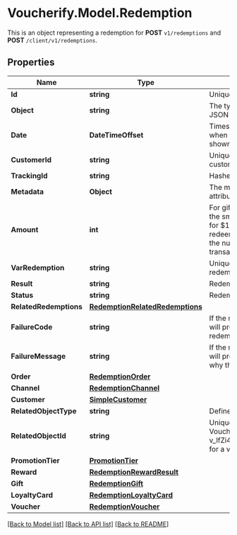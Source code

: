 # Voucherify.Model.Redemption
This is an object representing a redemption for **POST** `v1/redemptions` and **POST** `/client/v1/redemptions`.

## Properties

Name | Type | Description | Notes
------------ | ------------- | ------------- | -------------
**Id** | **string** | Unique redemption ID. | [optional] 
**Object** | **string** | The type of the object represented by the JSON | [optional] [default to ObjectEnum.Redemption]
**Date** | **DateTimeOffset** | Timestamp representing the date and time when the object was created. The value is shown in the ISO 8601 format. | [optional] 
**CustomerId** | **string** | Unique customer ID of the redeeming customer. | [optional] 
**TrackingId** | **string** | Hashed customer source ID. | [optional] 
**Metadata** | **Object** | The metadata object stores all custom attributes assigned to the redemption. | [optional] 
**Amount** | **int** | For gift cards, this is a positive integer in the smallest currency unit (e.g. 100 cents for $1.00) representing the number of redeemed credits. For loyalty cards, this is the number of loyalty points used in the transaction. | [optional] 
**VarRedemption** | **string** | Unique redemption ID of the parent redemption. | [optional] 
**Result** | **string** | Redemption result. | [optional] 
**Status** | **string** | Redemption status. | [optional] 
**RelatedRedemptions** | [**RedemptionRelatedRedemptions**](RedemptionRelatedRedemptions.md) |  | [optional] 
**FailureCode** | **string** | If the result is &#x60;FAILURE&#x60;, this parameter will provide a generic reason as to why the redemption failed. | [optional] 
**FailureMessage** | **string** | If the result is &#x60;FAILURE&#x60;, this parameter will provide a more expanded reason as to why the redemption failed. | [optional] 
**Order** | [**RedemptionOrder**](RedemptionOrder.md) |  | [optional] 
**Channel** | [**RedemptionChannel**](RedemptionChannel.md) |  | [optional] 
**Customer** | [**SimpleCustomer**](SimpleCustomer.md) |  | [optional] 
**RelatedObjectType** | **string** | Defines the related object. | [optional] 
**RelatedObjectId** | **string** | Unique related object ID assigned by Voucherify, i.e. v_lfZi4rcEGe0sN9gmnj40bzwK2FH6QUno for a voucher. | [optional] 
**PromotionTier** | [**PromotionTier**](PromotionTier.md) |  | [optional] 
**Reward** | [**RedemptionRewardResult**](RedemptionRewardResult.md) |  | [optional] 
**Gift** | [**RedemptionGift**](RedemptionGift.md) |  | [optional] 
**LoyaltyCard** | [**RedemptionLoyaltyCard**](RedemptionLoyaltyCard.md) |  | [optional] 
**Voucher** | [**RedemptionVoucher**](RedemptionVoucher.md) |  | [optional] 

[[Back to Model list]](../../README.md#documentation-for-models) [[Back to API list]](../../README.md#documentation-for-api-endpoints) [[Back to README]](../../README.md)

